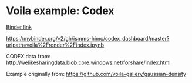
# Voila example: Codex

[Binder link](https://mybinder.org/v2/gh/ismms-himc/codex_dashboard/master?urlpath=voila%2Frender%2Findex.ipynb)

https://mybinder.org/v2/gh/ismms-himc/codex_dashboard/master?urlpath=voila%2Frender%2Findex.ipynb

CODEX data from: http://welikesharingdata.blob.core.windows.net/forshare/index.html

Example originally from: https://github.com/voila-gallery/gaussian-density
